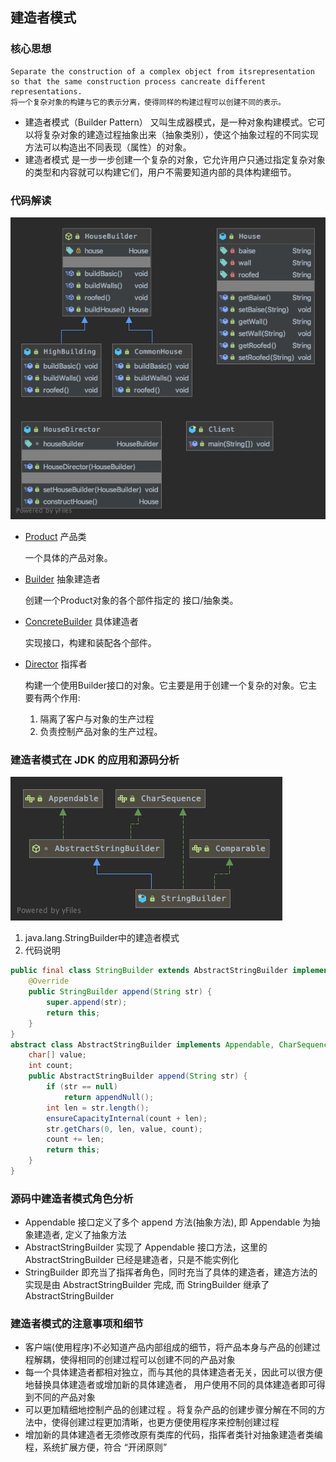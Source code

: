 ## 建造者模式
### 核心思想
```
Separate the construction of a complex object from itsrepresentation so that the same construction process cancreate different representations.
将一个复杂对象的构建与它的表示分离，使得同样的构建过程可以创建不同的表示。
```
- 建造者模式（Builder Pattern） 又叫生成器模式，是一种对象构建模式。它可以将复杂对象的建造过程抽象出来（抽象类别），使这个抽象过程的不同实现方法可以构造出不同表现（属性）的对象。
- 建造者模式 是一步一步创建一个复杂的对象，它允许用户只通过指定复杂对象的类型和内容就可以构建它们，用户不需要知道内部的具体构建细节。

### 代码解读
![类图](improve/uml/builder.png)

- [Product](improve/House.java) 产品类

    一个具体的产品对象。
- [Builder](improve/HouseBuilder.java) 抽象建造者

    创建一个Product对象的各个部件指定的 接口/抽象类。
- [ConcreteBuilder](improve/CommonBuilding.java) 具体建造者

    实现接口，构建和装配各个部件。 
- [Director](improve/HouseDirector.java)  指挥者

    构建一个使用Builder接口的对象。它主要是用于创建一个复杂的对象。它主要有两个作用:
    1. 隔离了客户与对象的生产过程
    2. 负责控制产品对象的生产过程。 

### 建造者模式在 JDK 的应用和源码分析
![](improve/uml/StringBuilder.png)
1. java.lang.StringBuilder中的建造者模式
2. 代码说明
```java
public final class StringBuilder extends AbstractStringBuilder implements java.io.Serializable, CharSequence {
    @Override
    public StringBuilder append(String str) {
        super.append(str);
        return this;
    }
}
abstract class AbstractStringBuilder implements Appendable, CharSequence {
    char[] value;
    int count;
    public AbstractStringBuilder append(String str) {
        if (str == null)
            return appendNull();
        int len = str.length();
        ensureCapacityInternal(count + len);
        str.getChars(0, len, value, count);
        count += len;
        return this;
    }
}
```
### 源码中建造者模式角色分析
- Appendable 接口定义了多个 append 方法(抽象方法), 即 Appendable 为抽象建造者, 定义了抽象方法
- AbstractStringBuilder 实现了 Appendable 接口方法，这里的 AbstractStringBuilder 已经是建造者，只是不能实例化
- StringBuilder 即充当了指挥者角色，同时充当了具体的建造者，建造方法的实现是由 AbstractStringBuilder 完成, 而 StringBuilder 继承了 AbstractStringBuilder

### 建造者模式的注意事项和细节
- 客户端(使用程序)不必知道产品内部组成的细节，将产品本身与产品的创建过程解耦，使得相同的创建过程可以创建不同的产品对象
- 每一个具体建造者都相对独立，而与其他的具体建造者无关，因此可以很方便地替换具体建造者或增加新的具体建造者， 用户使用不同的具体建造者即可得到不同的产品对象
- 可以更加精细地控制产品的创建过程 。将复杂产品的创建步骤分解在不同的方法中，使得创建过程更加清晰，也更方便使用程序来控制创建过程
- 增加新的具体建造者无须修改原有类库的代码，指挥者类针对抽象建造者类编程，系统扩展方便，符合 “开闭原则”